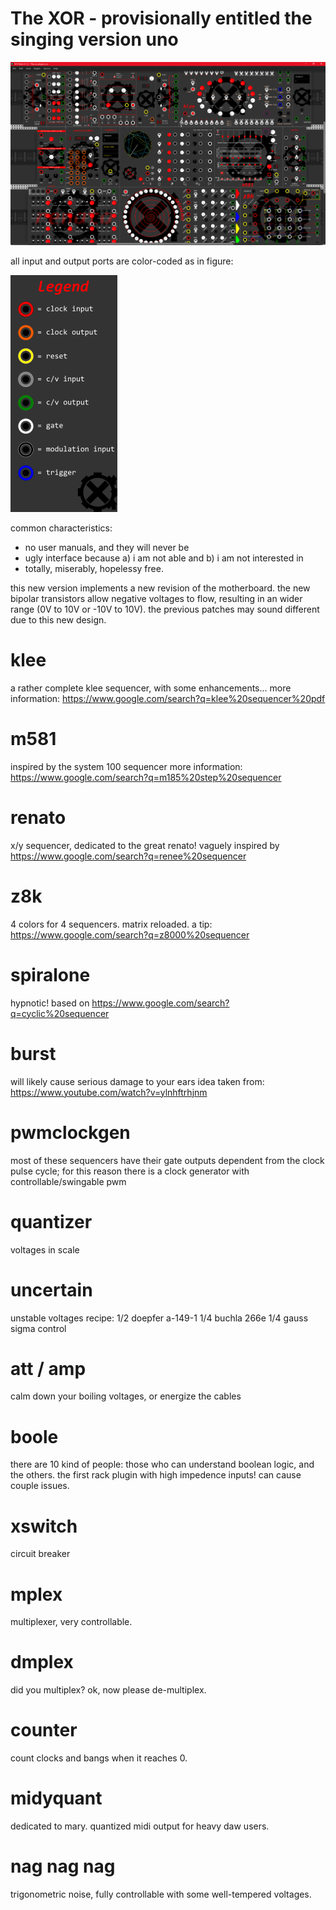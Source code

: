 # The XOR - provisionally entitled the singing version uno
![modules](/res/png/modules.png?raw=true "modules")

all input and output ports are color-coded as in figure:

![legend](/res/png/legenda.png?raw=true "legend")

common characteristics:
- no user manuals, and they will never be
- ugly interface because a) i am not able and b) i am not interested in 
- totally, miserably, hopelessy free. 

this new version implements a new revision of the motherboard. the new bipolar transistors
allow negative voltages to flow, resulting in an wider range (0V to 10V or -10V to 10V).
the previous patches may sound different due to this new design. 

# klee
a rather complete klee sequencer, with some enhancements...
more information: https://www.google.com/search?q=klee%20sequencer%20pdf

# m581
inspired by the system 100 sequencer
more information: https://www.google.com/search?q=m185%20step%20sequencer

# renato
x/y sequencer, dedicated to the great renato!
vaguely inspired by https://www.google.com/search?q=renee%20sequencer

# z8k
4 colors for 4 sequencers. matrix reloaded.
a tip: https://www.google.com/search?q=z8000%20sequencer

# spiralone
hypnotic!
based on https://www.google.com/search?q=cyclic%20sequencer

# burst
will likely cause serious damage to your ears
idea taken from: https://www.youtube.com/watch?v=ylnhftrhjnm

# pwmclockgen
most of these sequencers have their gate outputs dependent
from the clock pulse cycle; for this reason there is a clock generator
with controllable/swingable pwm

# quantizer
voltages in scale

# uncertain
unstable voltages
recipe:
1/2 doepfer a-149-1
1/4 buchla 266e
1/4 gauss sigma control

# att / amp
calm down your boiling voltages, or energize the cables

# boole
there are 10 kind of people: those who can understand boolean logic, and the others.
the first rack plugin with high impedence inputs! can cause couple issues.

# xswitch
circuit breaker

# mplex
multiplexer, very controllable.

# dmplex
did you multiplex? ok, now please de-multiplex.

# counter
count clocks and bangs when it reaches 0.

# midyquant
dedicated to mary. quantized midi output for heavy daw users.

# nag nag nag
trigonometric noise, fully controllable with some well-tempered voltages.
